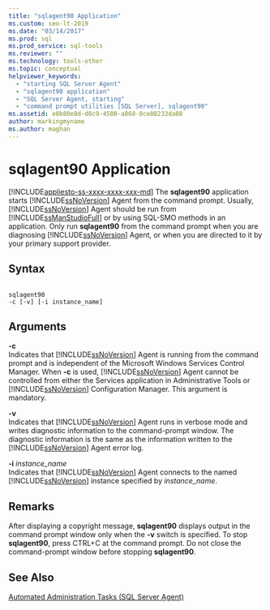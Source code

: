 ```yaml
---
title: "sqlagent90 Application"
ms.custom: seo-lt-2019
ms.date: "03/14/2017"
ms.prod: sql
ms.prod_service: sql-tools
ms.reviewer: ""
ms.technology: tools-other
ms.topic: conceptual
helpviewer_keywords: 
  - "starting SQL Server Agent"
  - "sqlagent90 application"
  - "SQL Server Agent, starting"
  - "command prompt utilities [SQL Server], sqlagent90"
ms.assetid: e8b80e8d-d0c9-4500-a868-0ce08233da08
author: markingmyname
ms.author: maghan
---
```

# sqlagent90 Application
[!INCLUDE[appliesto-ss-xxxx-xxxx-xxx-md](../includes/appliesto-ss-xxxx-xxxx-xxx-md.md)]
  The **sqlagent90** application starts [!INCLUDE[ssNoVersion](../includes/ssnoversion-md.md)] Agent from the command prompt. Usually, [!INCLUDE[ssNoVersion](../includes/ssnoversion-md.md)] Agent should be run from [!INCLUDE[ssManStudioFull](../includes/ssmanstudiofull-md.md)] or by using SQL-SMO methods in an application. Only run **sqlagent90** from the command prompt when you are diagnosing [!INCLUDE[ssNoVersion](../includes/ssnoversion-md.md)] Agent, or when you are directed to it by your primary support provider.  
  
## Syntax  
  
```  
  
sqlagent90  
-c [-v] [-i instance_name]  
```  
  
## Arguments  
 **-c**  
 Indicates that [!INCLUDE[ssNoVersion](../includes/ssnoversion-md.md)] Agent is running from the command prompt and is independent of the Microsoft Windows Services Control Manager. When **-c** is used, [!INCLUDE[ssNoVersion](../includes/ssnoversion-md.md)] Agent cannot be controlled from either the Services application in Administrative Tools or [!INCLUDE[ssNoVersion](../includes/ssnoversion-md.md)] Configuration Manager. This argument is mandatory.  
  
 **-v**  
 Indicates that [!INCLUDE[ssNoVersion](../includes/ssnoversion-md.md)] Agent runs in verbose mode and writes diagnostic information to the command-prompt window. The diagnostic information is the same as the information written to the [!INCLUDE[ssNoVersion](../includes/ssnoversion-md.md)] Agent error log.  
  
 **-i** *instance_name*  
 Indicates that [!INCLUDE[ssNoVersion](../includes/ssnoversion-md.md)] Agent connects to the named [!INCLUDE[ssNoVersion](../includes/ssnoversion-md.md)] instance specified by *instance_name*.  
  
## Remarks  
 After displaying a copyright message, **sqlagent90** displays output in the command prompt window only when the **-v** switch is specified. To stop **sqlagent90**, press CTRL+C at the command prompt. Do not close the command-prompt window before stopping **sqlagent90**.  
  
## See Also  
 [Automated Administration Tasks &#40;SQL Server Agent&#41;](https://msdn.microsoft.com/library/541ee5ac-2c9f-4b74-b4f0-13b7bd5920b0)  
  
  
